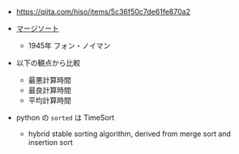 * https://qiita.com/hiso/items/5c36f50c7de61fe870a2

* [マージソート](https://ja.wikipedia.org/wiki/%E3%83%9E%E3%83%BC%E3%82%B8%E3%82%BD%E3%83%BC%E3%83%88)
    * 1945年 フォン・ノイマン

* 以下の観点から比較
    * 最悪計算時間
    * 最良計算時間
    * 平均計算時間

* python の `sorted` は TimeSort
    * hybrid stable sorting algorithm, derived from merge sort and insertion sort
